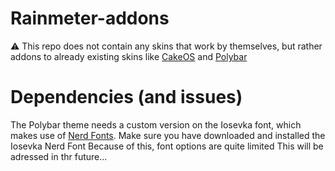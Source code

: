 # Rainmeter-addons
⚠ This repo does not contain any skins that work by themselves, but rather addons to already existing skins like [CakeOS](https://www.deviantart.com/eldog-02/art/CakeOS-Suite-761617503) and [Polybar](https://github.com/khanhas/Polybar) 


# Dependencies (and issues)
The Polybar theme needs a custom version on the Iosevka font, which makes use of [Nerd Fonts](https://www.nerdfonts.com/). Make sure you have downloaded and installed the Iosevka Nerd Font
Because of this, font options are quite limited
This will be adressed in thr future... 
